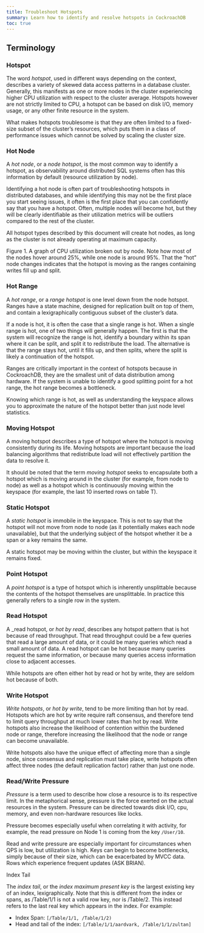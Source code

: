 ```yaml
---
title: Troubleshoot Hotspots
summary: Learn how to identify and resolve hotspots in CockroachDB
toc: true
---
```


## Terminology

### Hotspot

The word _hotspot_, used in different ways depending on the context, describes a variety of skewed data access patterns in a database cluster. Generally, this manifests as one or more nodes in the cluster experiencing higher CPU utilization with respect to the cluster average. Hotspots however are not strictly limited to CPU, a hotspot can be based on disk I/O, memory usage, or any other finite resource in the system.

What makes hotspots troublesome is that they are often limited to a fixed-size subset of the cluster’s resources, which puts them in a class of performance issues which cannot be solved by scaling the cluster size.

### Hot Node

A _hot node_, or a _node hotspot_, is the most common way to identify a hotspot, as observability around distributed SQL systems often has this information by default (resource utilization by node).

Identifying a hot node is often part of troubleshooting hotspots in distributed databases, and while identifying this may not be the first place you start seeing issues, it often is the first place that you can confidently say that you have a hotspot. Often, multiple nodes will become hot, but they will be clearly identifiable as their utilization metrics will be outliers compared to the rest of the cluster.

All hotspot types described by this document will create hot nodes, as long as the cluster is not already operating at maximum capacity.

Figure 1. A graph of CPU utilization broken out by node. Note how most of the nodes hover around 25%, while one node is around 95%. That the “hot” node changes indicates that the hotspot is moving as the ranges containing writes fill up and split.


### Hot Range

A _hot range_, or a _range hotspot_ is one level down from the node hotspot. Ranges have a state machine, designed for replication built on top of them, and contain a lexigraphically contiguous subset of the cluster’s data.

If a node is hot, it is often the case that a single range is hot. When a single range is hot, one of two things will generally happen. The first is that the system will recognize the range is hot, identify a boundary within its span where it can be split, and split it to redistribute the load. The alternative is that the range stays hot, until it fills up, and then splits, where the split is likely a continuation of the hotspot.

Ranges are critically important in the context of hotspots because in CockroachDB, they are the smallest unit of data distribution among hardware. If the system is unable to identify a good splitting point for a hot range, the hot range becomes a bottleneck.

Knowing which range is hot, as well as understanding the keyspace allows you to approximate the nature of the hotspot better than just node level statistics.

### Moving Hotspot

A moving hotspot describes a type of hotspot where the hotspot is moving consistently during its life. Moving hotspots are important because the load balancing algorithms that redistribute load will not effectively partition the data to resolve it.

It should be noted that the term _moving hotspot_ seeks to encapsulate both a hotspot which is moving around in the cluster (for example, from node to node) as well as a hotspot which is continuously moving within the keyspace (for example, the last 10 inserted rows on table T).

### Static Hotspot

A _static hotspot_ is immobile in the keyspace. This is not to say that the hotspot will not move from node to node (as it potentially makes each node unavailable), but that the underlying subject of the hotspot whether it be a span or a key remains the same.

A static hotspot may be moving within the cluster, but within the keyspace it remains fixed.

### Point Hotspot

A _point hotspot_ is a type of hotspot which is inherently unsplittable because the contents of the hotspot themselves are unsplittable. In practice this generally refers to a single row in the system.

### Read Hotspot

A _read hotspot, or _hot by read_, describes any hotspot pattern that is hot because of read throughput. That read throughput could be a few queries that read a large amount of data, or it could be many queries which read a small amount of data. A read hotspot can be hot because many queries request the same information, or because many queries access information close to adjacent accesses.

While hotspots are often either hot by read or hot by write, they are seldom hot because of both.

### Write Hotspot

_Write hotspots_, or _hot by write_, tend to be more limiting than hot by read. Hotspots which are hot by write require raft consensus, and therefore tend to limit query throughput at much lower rates than hot by read. Write hotspots also increase the likelihood of contention within the burdened node or range, therefore increasing the likelihood that the node or range can become unavailable.

Write hotspots also have the unique effect of affecting more than a single node, since consensus and replication must take place, write hotspots often affect three nodes (the default replication factor) rather than just one node.

### Read/Write Pressure

_Pressure_ is a term used to describe how close a resource is to its respective limit. In the metaphorical sense, pressure is the force exerted on the actual resources in the system. Pressure can be directed towards disk I/O, cpu, memory, and even non-hardware resources like locks.

Pressure becomes especially useful when correlating it with activity, for example, the read pressure on Node 1 is coming from the key `/User/10`.

Read and write pressure are especially important for circumstances when QPS is low, but utilization is high. Keys can begin to become bottlenecks, simply because of their size, which can be exacerbated by MVCC data. Rows which experience frequent updates (ASK BRIAN).

Index Tail

The _index tail_, or the _index maximum present key_ is the largest existing key of an index, lexigraphically. Note that this is different from the index or spans, as /Table/1/1 is not a valid row key, nor is /Table/2. This instead refers to the last real key which appears in the index. For example:

- Index Span: `[/Table/1/1, /Table/1/2)`
- Head and tail of the index: `[/Table/1/1/aardvark, /Table/1/1/zultan]` 